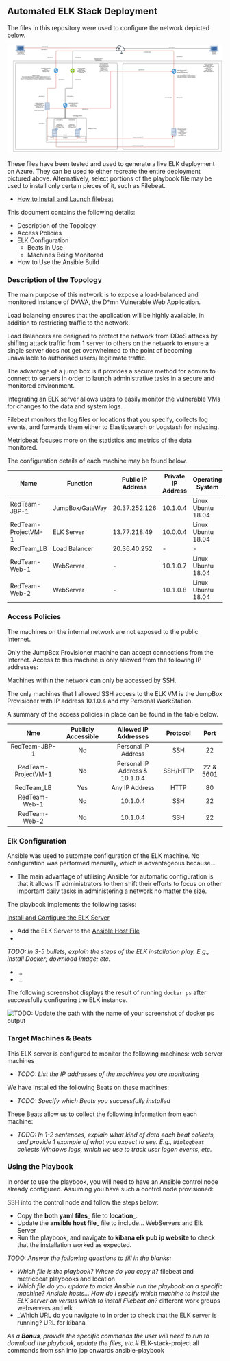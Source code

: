## Automated ELK Stack Deployment

The files in this repository were used to configure the network depicted below.

![Network/ELK Deployment](Images/Project-Network-Map1.png)

These files have been tested and used to generate a live ELK deployment on Azure. They can be used to either recreate the entire deployment pictured above. Alternatively, select portions of the playbook file may be used to install only certain pieces of it, such as Filebeat.

  - [How to Install and Launch filebeat](Playbooks/filebeat-playbook.yml)

This document contains the following details:
- Description of the Topology
- Access Policies
- ELK Configuration
  - Beats in Use
  - Machines Being Monitored
- How to Use the Ansible Build


### Description of the Topology

The main purpose of this network is to expose a load-balanced and monitored instance of DVWA, the D*mn Vulnerable Web Application.

Load balancing ensures that the application will be highly available, in addition to restricting traffic to the network.
 
Load Balancers are designed to protect the network from DDoS attacks by shifitng attack traffic from 1 server to others on the network to ensure a single server does not get overwhelmed to the point of becoming unavailable to authorised users/ legitimate traffic.

The advantage of a jump box is it provides a secure method for admins to connect to servers in order to launch administrative tasks in a secure and monitored environment. 

Integrating an ELK server allows users to easily monitor the vulnerable VMs for changes to the data and system logs.

Filebeat monitors the log files or locations that you specify, collects log events, and forwards them either to Elasticsearch or Logstash for indexing.

Metricbeat focuses more on the statistics and metrics of the data monitored.
 
The configuration details of each machine may be found below.

| Name                | Function        | Public IP Address | Private IP Address | Operating System   |
|---------------------|-----------------|-------------------|--------------------|--------------------|
| RedTeam-JBP-1       | JumpBox/GateWay | 20.37.252.126     |     10.1.0.4       | Linux Ubuntu 18.04 |
| RedTeam-ProjectVM-1 | ELK Server      | 13.77.218.49      |     10.0.0.4       | Linux Ubuntu 18.04 |
| RedTeam_LB          | Load Balancer   | 20.36.40.252      |         -          |          -         |
| RedTeam-Web-1       | WebServer       |        -          |     10.1.0.7       | Linux Ubuntu 18.04 |
| RedTeam-Web-2       | WebServer       |        -          |     10.1.0.8       | Linux Ubuntu 18.04 |

### Access Policies

The machines on the internal network are not exposed to the public Internet. 

Only the JumpBox Provisioner machine can accept connections from the Internet. Access to this machine is only allowed from the following IP addresses:

Machines within the network can only be accessed by SSH.

The only machines that I allowed SSH access to the ELK VM is the JumpBox Provisioner with IP address 10.1.0.4 and my Personal WorkStation.

A summary of the access policies in place can be found in the table below.

|         Nme         | Publicly Accessible |      Allowed IP Addresses      | Protocol |    Port   |
|:-------------------:|:-------------------:|:------------------------------:|:--------:|:---------:|
|    RedTeam-JBP-1    |          No         |       Personal IP Address      |    SSH   |     22    |
| RedTeam-ProjectVM-1 |          No         | Personal IP Address & 10.1.0.4 | SSH/HTTP | 22 & 5601 |
|      RedTeam_LB     |         Yes         |         Any IP Address         |   HTTP   |     80    |
|    RedTeam-Web-1    |          No         |            10.1.0.4            |    SSH   |     22    |
|    RedTeam-Web-2    |          No         |            10.1.0.4            |    SSH   |     22    |


### Elk Configuration

Ansible was used to automate configuration of the ELK machine. No configuration was performed manually, which is advantageous because...
- The main advantage of utilising Ansible for automatic configuration is that it allows IT administrators to then shift their efforts to focus on other important daily tasks in administering a network no matter the size.

The playbook implements the following tasks:

[Install and Configure the ELK Server](Playbooks/install-elk.yml)

- Add the ELK Server to the [Ansible Host File](Playbooks/ansible-hosts-file)
- 
_TODO: In 3-5 bullets, explain the steps of the ELK installation play. E.g., install Docker; download image; etc._
- ...
- ...

The following screenshot displays the result of running `docker ps` after successfully configuring the ELK instance.

![TODO: Update the path with the name of your screenshot of docker ps output](Images/docker_ps_output.png)

### Target Machines & Beats
This ELK server is configured to monitor the following machines: web server machines
- _TODO: List the IP addresses of the machines you are monitoring_

We have installed the following Beats on these machines:
- _TODO: Specify which Beats you successfully installed_

These Beats allow us to collect the following information from each machine:
- _TODO: In 1-2 sentences, explain what kind of data each beat collects, and provide 1 example of what you expect to see. E.g., `Winlogbeat` collects Windows logs, which we use to track user logon events, etc._

### Using the Playbook
In order to use the playbook, you will need to have an Ansible control node already configured. Assuming you have such a control node provisioned: 

SSH into the control node and follow the steps below:
- Copy the __both yaml files___ file to __location___.
- Update the __ansible host file___ file to include... WebServers and Elk Server
- Run the playbook, and navigate to __kibana elk pub ip website__ to check that the installation worked as expected.

_TODO: Answer the following questions to fill in the blanks:_
- _Which file is the playbook? Where do you copy it?_ filebeat and metricbeat playbooks and location
- _Which file do you update to make Ansible run the playbook on a specific machine? Ansible hosts... How do I specify which machine to install the ELK server on versus which to install Filebeat on?_ different work groups webservers and elk
- _Which URL do you navigate to in order to check that the ELK server is running?
URL for kibana

_As a **Bonus**, provide the specific commands the user will need to run to download the playbook, update the files, etc._# ELK-stack-project
all commands from ssh into jbp onwards
ansible-playbook <name of playbook>
